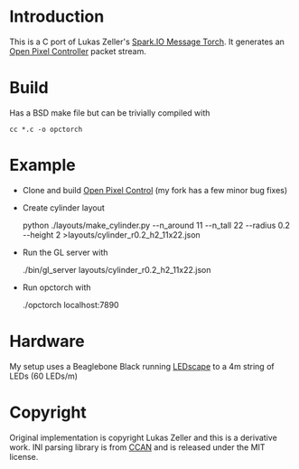 Introduction
========
This is a C port of Lukas Zeller's [Spark.IO Message Torch](https://community.spark.io/t/messagetorch-torch-fire-animation-with-ws2812-leds-message-display/2551).
It generates an [Open Pixel Controller](http://openpixelcontrol.org/) packet stream.

Build
====
Has a BSD make file but can be trivially compiled with

    cc *.c -o opctorch

Example
======
* Clone and  build [Open Pixel Control](https://github.com/DanielO/openpixelcontrol) (my fork has a few minor bug fixes)
* Create cylinder layout

    python ./layouts/make_cylinder.py --n_around 11 --n_tall 22 --radius 0.2 --height 2 >layouts/cylinder_r0.2_h2_11x22.json

* Run the GL server with

    ./bin/gl_server layouts/cylinder_r0.2_h2_11x22.json

* Run opctorch with

    ./opctorch localhost:7890

Hardware
=======
My setup uses a Beaglebone Black running [LEDscape](https://github.com/Yona-Appletree/LEDscape) to a 4m string of LEDs (60 LEDs/m)

Copyright
======
Original implementation is copyright Lukas Zeller and this is a derivative work.
INI parsing library is from [CCAN](http://git.ozlabs.org/?p=ccan;a=tree;f=ccan/ciniparser) and is released under the MIT license.


